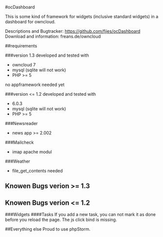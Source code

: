 #ocDashboard

This is some kind of framework for widgets (inclusive standard widgets) in a dashboard for owncloud.

Descriptions and Bugtracker: https://github.com/fjies/ocDashboard
Download and information: freans.de/owncloud

##requirements

###version 1.3
developed and tested  with

 * owncloud 7
 * mysql (sqlite will not work)
 * PHP >= 5

no appframework needed yet

###version <= 1.2
developed and tested with

 * 6.0.3
 * mysql (sqlite will not work)
 * PHP >= 5

###Newsreader
 * news app >= 2.002

###Mailcheck
 * imap apache modul

###Weather
 * file_get_contents needed

## Knowen Bugs verion >= 1.3

## Knowen Bugs verion <= 1.2

###Widgets
####Tasks
If you add a new task, you can not mark it as done before you reload the page.
The js click bind is missing.

##Everything else
Proud to use phpStorm.